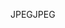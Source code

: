 <span data-ttu-id="7beb3-101">JPEG</span><span class="sxs-lookup"><span data-stu-id="7beb3-101">JPEG</span></span>